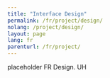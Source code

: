 ```yaml
---
title: "Interface Design"
permalink: /fr/project/design/
nolang: /project/design/
layout: page
lang: fr
parenturl: /fr/project/
---
```


placeholder FR Design. UH